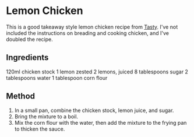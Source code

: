 # Lemon Chicken # 

This is a good takeaway style lemon chicken recipe from [Tasty](https://tasty.co/recipe/chinese-take-away-style-lemon-chicken). I've not included the instructions on breading and cooking chicken, and I've doubled the recipe.

## Ingredients ## 

120ml chicken stock
1 lemon zested
2 lemons, juiced
8 tablespoons sugar
2 tablespoons water
1 tablespoon corn flour

## Method ## 

1. In a small pan, combine the chicken stock, lemon juice, and sugar.
1. Bring the mixture to a boil.
1. Mix the corn flour with the water, then add the mixture to the frying pan to thicken the sauce.
